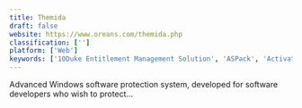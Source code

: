 ```yaml
---
title: Themida
draft: false 
website: https://www.oreans.com/themida.php
classification: ['']
platform: ['Web']
keywords: ['10Duke Entitlement Management Solution', 'ASPack', 'ActivationCloud', 'Appetize.io', 'CFF Explorer Suite', 'CSS Compressor', 'CSS Compressor and Minifier', 'CSS Crusher', 'ExEinfo PE', 'FileOptimizer', 'Free UPX', 'PECompact', 'PELock', 'UPX', 'UPX Graphical', 'VMProtect', 'WWPack32', 'patool']
---
```

Advanced Windows software protection system, developed for software developers who wish to protect...